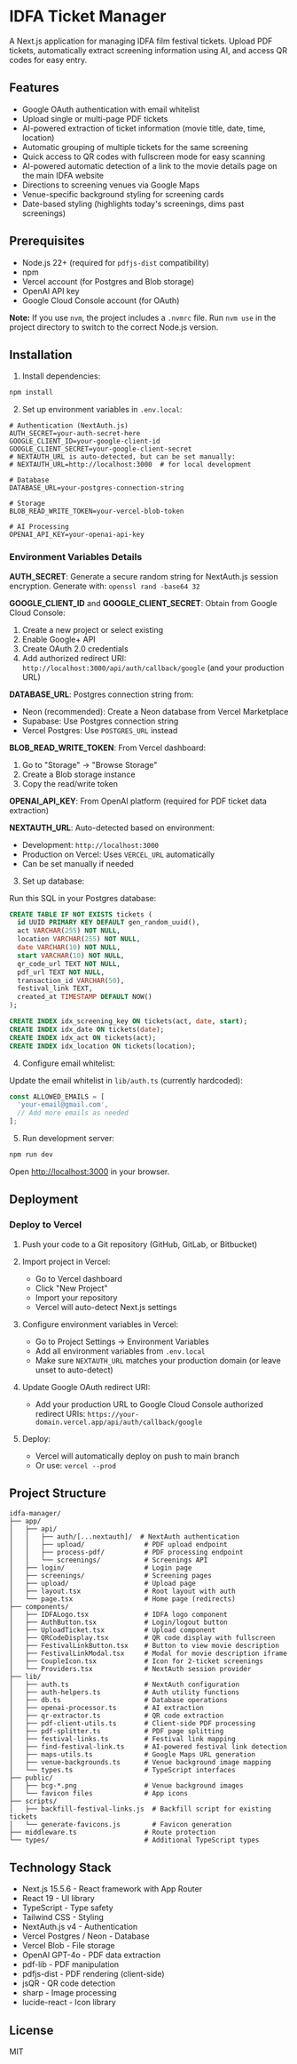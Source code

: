 # IDFA Ticket Manager

A Next.js application for managing IDFA film festival tickets. Upload PDF tickets, automatically extract screening information using AI, and access QR codes for easy entry.

## Features

- Google OAuth authentication with email whitelist
- Upload single or multi-page PDF tickets
- AI-powered extraction of ticket information (movie title, date, time, location)
- Automatic grouping of multiple tickets for the same screening
- Quick access to QR codes with fullscreen mode for easy scanning
- AI-powered automatic detection of a link to the movie details page on the main IDFA website
- Directions to screening venues via Google Maps
- Venue-specific background styling for screening cards
- Date-based styling (highlights today's screenings, dims past screenings)

## Prerequisites

- Node.js 22+ (required for `pdfjs-dist` compatibility)
- npm
- Vercel account (for Postgres and Blob storage)
- OpenAI API key
- Google Cloud Console account (for OAuth)

**Note:** If you use `nvm`, the project includes a `.nvmrc` file. Run `nvm use` in the project directory to switch to the correct Node.js version.

## Installation

1. Install dependencies:
```bash
npm install
```

2. Set up environment variables in `.env.local`:

```env
# Authentication (NextAuth.js)
AUTH_SECRET=your-auth-secret-here
GOOGLE_CLIENT_ID=your-google-client-id
GOOGLE_CLIENT_SECRET=your-google-client-secret
# NEXTAUTH_URL is auto-detected, but can be set manually:
# NEXTAUTH_URL=http://localhost:3000  # for local development

# Database
DATABASE_URL=your-postgres-connection-string

# Storage
BLOB_READ_WRITE_TOKEN=your-vercel-blob-token

# AI Processing
OPENAI_API_KEY=your-openai-api-key
```

### Environment Variables Details

**AUTH_SECRET**: Generate a secure random string for NextAuth.js session encryption. Generate with: `openssl rand -base64 32`

**GOOGLE_CLIENT_ID** and **GOOGLE_CLIENT_SECRET**: Obtain from Google Cloud Console:
1. Create a new project or select existing
2. Enable Google+ API
3. Create OAuth 2.0 credentials
4. Add authorized redirect URI: `http://localhost:3000/api/auth/callback/google` (and your production URL)

**DATABASE_URL**: Postgres connection string from:
- Neon (recommended): Create a Neon database from Vercel Marketplace
- Supabase: Use Postgres connection string
- Vercel Postgres: Use `POSTGRES_URL` instead

**BLOB_READ_WRITE_TOKEN**: From Vercel dashboard:
1. Go to "Storage" → "Browse Storage"
2. Create a Blob storage instance
3. Copy the read/write token

**OPENAI_API_KEY**: From OpenAI platform (required for PDF ticket data extraction)

**NEXTAUTH_URL**: Auto-detected based on environment:
- Development: `http://localhost:3000`
- Production on Vercel: Uses `VERCEL_URL` automatically
- Can be set manually if needed

3. Set up database:

Run this SQL in your Postgres database:

```sql
CREATE TABLE IF NOT EXISTS tickets (
  id UUID PRIMARY KEY DEFAULT gen_random_uuid(),
  act VARCHAR(255) NOT NULL,
  location VARCHAR(255) NOT NULL,
  date VARCHAR(10) NOT NULL,
  start VARCHAR(10) NOT NULL,
  qr_code_url TEXT NOT NULL,
  pdf_url TEXT NOT NULL,
  transaction_id VARCHAR(50),
  festival_link TEXT,
  created_at TIMESTAMP DEFAULT NOW()
);

CREATE INDEX idx_screening_key ON tickets(act, date, start);
CREATE INDEX idx_date ON tickets(date);
CREATE INDEX idx_act ON tickets(act);
CREATE INDEX idx_location ON tickets(location);
```

4. Configure email whitelist:

Update the email whitelist in `lib/auth.ts` (currently hardcoded):
```typescript
const ALLOWED_EMAILS = [
  'your-email@gmail.com',
  // Add more emails as needed
];
```

5. Run development server:
```bash
npm run dev
```

Open [http://localhost:3000](http://localhost:3000) in your browser.

## Deployment

### Deploy to Vercel

1. Push your code to a Git repository (GitHub, GitLab, or Bitbucket)

2. Import project in Vercel:
   - Go to Vercel dashboard
   - Click "New Project"
   - Import your repository
   - Vercel will auto-detect Next.js settings

3. Configure environment variables in Vercel:
   - Go to Project Settings → Environment Variables
   - Add all environment variables from `.env.local`
   - Make sure `NEXTAUTH_URL` matches your production domain (or leave unset to auto-detect)

4. Update Google OAuth redirect URI:
   - Add your production URL to Google Cloud Console authorized redirect URIs:
     `https://your-domain.vercel.app/api/auth/callback/google`

5. Deploy:
   - Vercel will automatically deploy on push to main branch
   - Or use: `vercel --prod`

## Project Structure

```
idfa-manager/
├── app/
│   ├── api/
│   │   ├── auth/[...nextauth]/  # NextAuth authentication
│   │   ├── upload/               # PDF upload endpoint
│   │   ├── process-pdf/          # PDF processing endpoint
│   │   └── screenings/           # Screenings API
│   ├── login/                    # Login page
│   ├── screenings/               # Screening pages
│   ├── upload/                   # Upload page
│   ├── layout.tsx                # Root layout with auth
│   └── page.tsx                  # Home page (redirects)
├── components/
│   ├── IDFALogo.tsx              # IDFA logo component
│   ├── AuthButton.tsx            # Login/logout button
│   ├── UploadTicket.tsx          # Upload component
│   ├── QRCodeDisplay.tsx         # QR code display with fullscreen
│   ├── FestivalLinkButton.tsx    # Button to view movie description
│   ├── FestivalLinkModal.tsx     # Modal for movie description iframe
│   ├── CoupleIcon.tsx            # Icon for 2-ticket screenings
│   └── Providers.tsx             # NextAuth session provider
├── lib/
│   ├── auth.ts                   # NextAuth configuration
│   ├── auth-helpers.ts           # Auth utility functions
│   ├── db.ts                     # Database operations
│   ├── openai-processor.ts       # AI extraction
│   ├── qr-extractor.ts           # QR code extraction
│   ├── pdf-client-utils.ts       # Client-side PDF processing
│   ├── pdf-splitter.ts           # PDF page splitting
│   ├── festival-links.ts         # Festival link mapping
│   ├── find-festival-link.ts     # AI-powered festival link detection
│   ├── maps-utils.ts             # Google Maps URL generation
│   ├── venue-backgrounds.ts      # Venue background image mapping
│   └── types.ts                  # TypeScript interfaces
├── public/
│   ├── bcg-*.png                 # Venue background images
│   └── favicon files             # App icons
├── scripts/
│   ├── backfill-festival-links.js  # Backfill script for existing tickets
│   └── generate-favicons.js        # Favicon generation
├── middleware.ts                 # Route protection
└── types/                        # Additional TypeScript types
```

## Technology Stack

- Next.js 15.5.6 - React framework with App Router
- React 19 - UI library
- TypeScript - Type safety
- Tailwind CSS - Styling
- NextAuth.js v4 - Authentication
- Vercel Postgres / Neon - Database
- Vercel Blob - File storage
- OpenAI GPT-4o - PDF data extraction
- pdf-lib - PDF manipulation
- pdfjs-dist - PDF rendering (client-side)
- jsQR - QR code detection
- sharp - Image processing
- lucide-react - Icon library

## License

MIT
